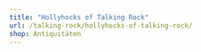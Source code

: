 ```yaml
---
title: "Hollyhocks of Talking Rock"
url: /talking-rock/hollyhocks-of-talking-rock/
shop: Antiquitäten
---
```

